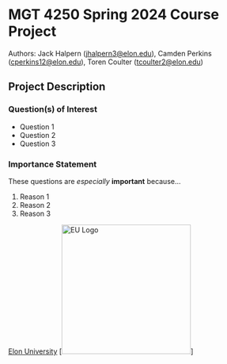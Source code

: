 # MGT 4250 Spring 2024 Course Project
Authors: Jack Halpern (jhalpern3@elon.edu), Camden Perkins (cperkins12@elon.edu), Toren Coulter (tcoulter2@elon.edu)

## Project Description 
### Question(s) of Interest 
- Question 1
- Question 2
- Question 3
### Importance Statement 
These questions are *especially* **important** because...
1. Reason 1
2. Reason 2
3. Reason 3

[Elon University](https://elon.edu)
[<img width="261" alt="EU Logo" src="https://github.com/Jhalpern6/mgt4250spring2024/assets/168772702/59e0d380-d441-4f9d-9e11-1671a96105e4">]
